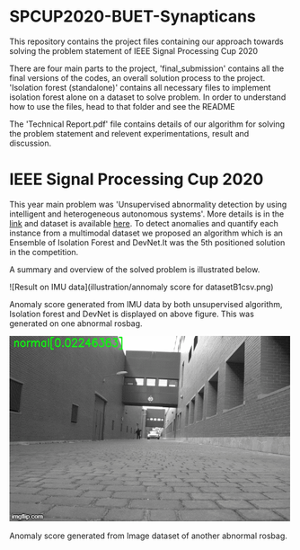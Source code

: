 # SPCUP2020-BUET-Synapticans
This repository contains the project files containing our approach towards solving the problem statement of IEEE Signal Processing Cup 2020

There are four main parts to the project, 'final_submission' contains all the final versions of the codes, an overall solution process to the project. 'Isolation forest (standalone)' contains all necessary files to implement isolation forest alone on a dataset to solve problem. In order to understand how to use the files, head to that folder and see the README

The 'Technical Report.pdf' file contains details of our algorithm for solving the problem statement and relevent experimentations, result and discussion.  


# IEEE Signal Processing Cup 2020
This year main problem was 'Unsupervised abnormality detection by using intelligent and heterogeneous autonomous systems'. More details is in the [link](https://signalprocessingsociety.org/get-involved/signal-processing-cup) and dataset is available [here](https://piazza.com/ieee_sps/spring2020/spcup2020/home). To detect anomalies and quantify each instance from a multimodal dataset we proposed an algorithm which is an Ensemble of Isolation Forest and DevNet.It was the 5th positioned solution in the competition.

A summary and overview of the solved problem is illustrated below.

![Result on IMU data](illustration/annomaly score for datasetB1csv.png)

Anomaly score generated from IMU data by both unsupervised algorithm, Isolation forest and DevNet is displayed on above figure. This was generated on one abnormal rosbag. 

![](illustration/3wvqgp.gif)

Anomaly score generated from Image dataset of another abnormal rosbag.
